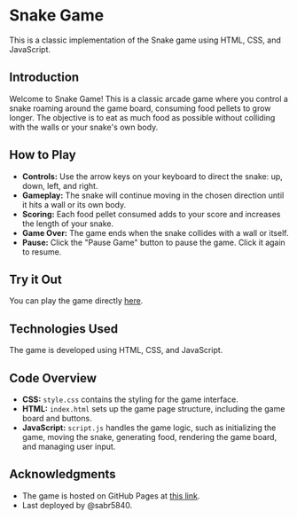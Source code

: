 # Snake Game

This is a classic implementation of the Snake game using HTML, CSS, and JavaScript.

## Introduction
Welcome to Snake Game! This is a classic arcade game where you control a snake roaming around the game board, consuming food pellets to grow longer. The objective is to eat as much food as possible without colliding with the walls or your snake's own body.

## How to Play
- **Controls:** Use the arrow keys on your keyboard to direct the snake: up, down, left, and right.
- **Gameplay:** The snake will continue moving in the chosen direction until it hits a wall or its own body.
- **Scoring:** Each food pellet consumed adds to your score and increases the length of your snake.
- **Game Over:** The game ends when the snake collides with a wall or itself.
- **Pause:** Click the "Pause Game" button to pause the game. Click it again to resume.

## Try it Out
You can play the game directly [here](https://sabr5840.github.io/Snake_game/).

## Technologies Used
The game is developed using HTML, CSS, and JavaScript.

## Code Overview
- **CSS:** `style.css` contains the styling for the game interface.
- **HTML:** `index.html` sets up the game page structure, including the game board and buttons.
- **JavaScript:** `script.js` handles the game logic, such as initializing the game, moving the snake, generating food, rendering the game board, and managing user input.

## Acknowledgments
- The game is hosted on GitHub Pages at [this link](https://sabr5840.github.io/Snake_game/).
- Last deployed by @sabr5840.
